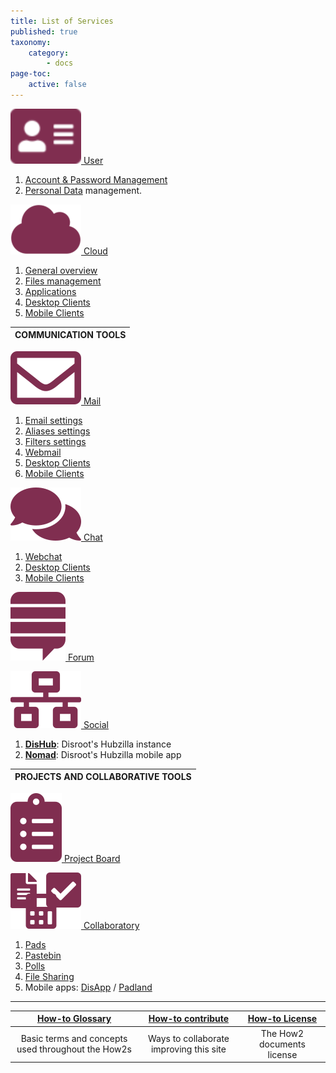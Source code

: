 ```yaml
---
title: List of Services
published: true
taxonomy:
    category:
        - docs
page-toc:
    active: false
---
```


[![](icons/user.png) User](/user)
  01. [Account & Password Management](/user/account_password/)
  02. [Personal Data](/user/gdpr/) management.

[![](icons/cloud.png) Cloud](/cloud/)
  01. [General overview](/cloud/introduction/)
  02. [Files management](/cloud/files_management)
  03. [Applications](/cloud/apps/)
  04. [Desktop Clients](/cloud/clients/desktop)
  04. [Mobile Clients](/cloud/clients/mobile)


|COMMUNICATION TOOLS|
|:--:|

[![](icons/email.png) Mail](/communication/email/)
  01. [Email settings](/communication/email/clients)
  02. [Aliases settings](/communication/email/alias)
  03. [Filters settings](/communication/email/filters)
  04. [Webmail](/communication/email/webmail)
  05. [Desktop Clients](/communication/email/clients/desktop)
  06. [Mobile Clients](/communication/email/clients/mobile)

[![](icons/chat.png) Chat](/communication/chat/)
  01. [Webchat](/communication/chat/webchat)
  02. [Desktop Clients](/communication/chat/desktop)
  03. [Mobile Clients](/communication/chat/mobile)

[![](icons/forum.png) Forum](/communication/forum/)


[![](icons/social.png) Social](/social/)
  01. [**DisHub**](/social/dishub): Disroot's Hubzilla instance
  02. [**Nomad**](/social/nomad): Disroot's Hubzilla mobile app


|PROJECTS AND COLLABORATIVE TOOLS|
|:--:|

[![](icons/project.png) Project Board](/projects_office/taiga/)

[![](icons/collaborative.png) Collaboratory](/projects_office/)
  01. [Pads](/projects_office/pads/)
  02. [Pastebin](/projects_office/bin)
  03. [Polls](/projects_office/polls/)
  04. [File Sharing](/projects_office/lufi/)
  05. Mobile apps: [DisApp](/projects_office/disapp) / [Padland](/projects_office/padland)
---

|[How-to Glossary](/glossary)|[How-to contribute](/contribute)|[How-to License](/licensing)|
|:--:|:--:|:--:|
|Basic terms and concepts used throughout the How2s|Ways to collaborate improving this site|The How2 documents license|
